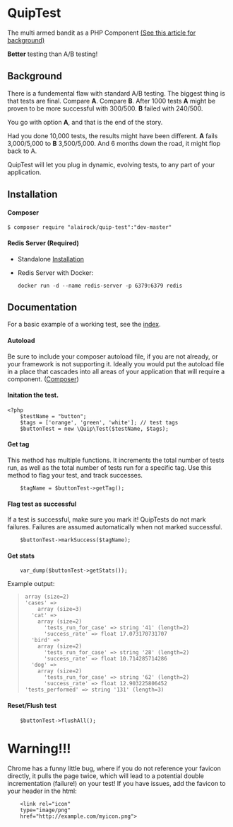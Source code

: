 # QuipTest

The multi armed bandit as a PHP Component
<a href="http://stevehanov.ca/blog/index.php?id=132" target="_blank">(See this article for background)</a>



**Better** testing than A/B testing!

## Background

There is a fundemental flaw with standard A/B testing. The biggest thing is that tests are final. Compare **A**. Compare **B**. After 1000 tests **A** might be proven to be more successful with 300/500. **B** failed with 240/500. 

You go with option **A**, and that is the end of the story.

Had you done 10,000 tests, the results might have been different. **A** fails 3,000/5,000 to **B** 3,500/5,000. And 6 months down the road, it might flop back to A. 

QuipTest will let you plug in dynamic, evolving tests, to any part of your application.

## Installation

#### Composer
```
$ composer require "alairock/quip-test":"dev-master"
```

#### Redis Server (Required)

 - Standalone <a href="http://redis.io/topics/quickstart" target="_blank">Installation</a>
 
 - Redis Server with Docker:

    `docker run -d --name redis-server -p 6379:6379 redis`

## Documentation

For a basic example of a working test, see the <a href="https://github.com/alairock/QuipTest/blob/master/index.php" target="_blank">index</a>.

#### Autoload
Be sure to include your composer autoload file, if you are not already, or your framework is not supporting it. Ideally you would put the autoload file in a place that cascades into all areas of your application that will require a component. (<a href="https://getcomposer.org/doc/01-basic-usage.md" target="_blank">Composer</a>)

#### Initation the test.
```
<?php
	$testName = "button"; 
	$tags = ['orange', 'green', 'white']; // test tags
	$buttonTest = new \Quip\Test($testName, $tags);
```

#### Get tag
This method has multiple functions. It increments the total number of tests run, as well as the total number of tests run for a specific tag. Use this method to flag your test, and track successes.

```
	$tagName = $buttonTest->getTag();
``` 


#### Flag test as successful
If a test is successful, make sure you mark it! QuipTests do not mark failures. Failures are assumed automatically when not marked successful. 

```
	$buttonTest->markSuccess($tagName);
``` 

#### Get stats
```
	var_dump($buttonTest->getStats());
```

Example output:
>     array (size=2)
>     'cases' => 
>         array (size=3)
>       'cat' => 
>         array (size=2)
>           'tests_run_for_case' => string '41' (length=2)
>           'success_rate' => float 17.073170731707
>       'bird' => 
>         array (size=2)
>           'tests_run_for_case' => string '28' (length=2)
>           'success_rate' => float 10.714285714286
>       'dog' => 
>         array (size=2)
>           'tests_run_for_case' => string '62' (length=2)
>           'success_rate' => float 12.903225806452
>     'tests_performed' => string '131' (length=3)

#### Reset/Flush test
```
	$buttonTest->flushAll();
``` 


# Warning!!!
Chrome has a funny little bug, where if you do not reference your favicon directly, it pulls the page twice, which will lead to a potential double incrementation (failure!) on your test! If you have issues, add the favicon to your header in the html:
```
	<link rel="icon"
	type="image/png"
	href="http://example.com/myicon.png">
```

